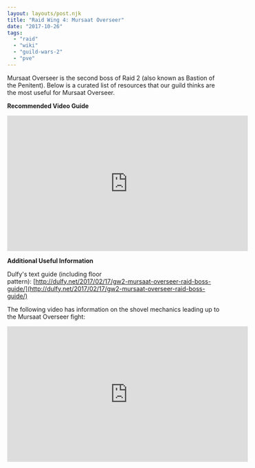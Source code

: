 ```yaml
---
layout: layouts/post.njk
title: "Raid Wing 4: Mursaat Overseer"
date: "2017-10-26"
tags: 
  - "raid"
  - "wiki"
  - "guild-wars-2"
  - "pve"
---
```


Mursaat Overseer is the second boss of Raid 2 (also known as Bastion of the Penitent). Below is a curated list of resources that our guild thinks are the most useful for Mursaat Overseer.

**Recommended Video Guide**

<iframe width="560" height="315" src="https://www.youtube.com/embed/pcYEEX6RgDM" title="YouTube video player" frameborder="0" allow="accelerometer; autoplay; clipboard-write; encrypted-media; gyroscope; picture-in-picture" allowfullscreen></iframe>

**Additional Useful Information**

Dulfy's text guide (including floor pattern): [http://dulfy.net/2017/02/17/gw2-mursaat-overseer-raid-boss-guide/](http://dulfy.net/2017/02/17/gw2-mursaat-overseer-raid-boss-guide/)

The following video has information on the shovel mechanics leading up to the Mursaat Overseer fight:

<iframe width="560" height="315" src="https://www.youtube.com/embed/nMawbBoqAI4" title="YouTube video player" frameborder="0" allow="accelerometer; autoplay; clipboard-write; encrypted-media; gyroscope; picture-in-picture" allowfullscreen></iframe>